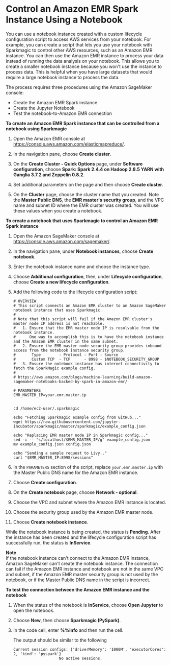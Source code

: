 # Control an Amazon EMR Spark Instance Using a Notebook<a name="nbi-lifecycle-config-emr"></a>

You can use a notebook instance created with a custom lifecycle configuration script to access AWS services from your notebook\. For example, you can create a script that lets you use your notebook with Sparkmagic to control other AWS resources, such as an Amazon EMR instance\. You can then use the Amazon EMR instance to process your data instead of running the data analysis on your notebook\. This allows you to create a smaller notebook instance because you won't use the instance to process data\. This is helpful when you have large datasets that would require a large notebook instance to process the data\.

The process requires three procedures using the Amazon SageMaker console:
+ Create the Amazon EMR Spark instance
+ Create the Jupyter Notebook
+ Test the notebook\-to\-Amazon EMR connection

**To create an Amazon EMR Spark instance that can be controlled from a notebook using Sparkmagic**

1. Open the Amazon EMR console at [https://console\.aws\.amazon\.com/elasticmapreduce/](https://console.aws.amazon.com/elasticmapreduce/)\.

1. In the navigation pane, choose **Create cluster**\.

1. On the **Create Cluster \- Quick Options** page, under **Software configuration**, choose **Spark: Spark 2\.4\.4 on Hadoop 2\.8\.5 YARN with Ganglia 3\.7\.2 and Zeppelin 0\.8\.2**\.

1. Set additional parameters on the page and then choose **Create cluster**\.

1. On the **Cluster** page, choose the cluster name that you created\. Note the **Master Public DNS**, the **EMR master's security group**, and the VPC name and subnet ID where the EMR cluster was created\. You will use these values when you create a notebook\.

**To create a notebook that uses Sparkmagic to control an Amazon EMR Spark instance**

1. Open the Amazon SageMaker console at [https://console\.aws\.amazon\.com/sagemaker/](https://console.aws.amazon.com/sagemaker/)\.

1. In the navigation pane, under **Notebook instances**, choose **Create notebook**\.

1. Enter the notebook instance name and choose the instance type\.

1. Choose **Additional configuration**, then, under **Lifecycle configuration**, choose **Create a new lifecycle configuration**\.

1. Add the following code to the lifecycle configuration script:

   ```
   # OVERVIEW
   # This script connects an Amazon EMR cluster to an Amazon SageMaker notebook instance that uses Sparkmagic.
   #
   # Note that this script will fail if the Amazon EMR cluster's master node IP address is not reachable.
   #   1. Ensure that the EMR master node IP is resolvable from the notebook instance.
   #      One way to accomplish this is to have the notebook instance and the Amazon EMR cluster in the same subnet.
   #   2. Ensure the EMR master node security group provides inbound access from the notebook instance security group.
   #       Type        - Protocol - Port - Source
   #       Custom TCP  - TCP      - 8998 - $NOTEBOOK_SECURITY_GROUP
   #   3. Ensure the notebook instance has internet connectivity to fetch the SparkMagic example config.
   #
   # https://aws.amazon.com/blogs/machine-learning/build-amazon-sagemaker-notebooks-backed-by-spark-in-amazon-emr/
   
   # PARAMETERS
   EMR_MASTER_IP=your.emr.master.ip
   
   
   cd /home/ec2-user/.sparkmagic
   
   echo "Fetching Sparkmagic example config from GitHub..."
   wget https://raw.githubusercontent.com/jupyter-incubator/sparkmagic/master/sparkmagic/example_config.json
   
   echo "Replacing EMR master node IP in Sparkmagic config..."
   sed -i -- "s/localhost/$EMR_MASTER_IP/g" example_config.json
   mv example_config.json config.json
   
   echo "Sending a sample request to Livy.."
   curl "$EMR_MASTER_IP:8998/sessions"
   ```

1. In the `PARAMETERS` section of the script, replace `your.emr.master.ip` with the Master Public DNS name for the Amazon EMR instance\.

1. Choose **Create configuration**\.

1. On the **Create notebook** page, choose **Network \- optional**\.

1. Choose the VPC and subnet where the Amazon EMR instance is located\.

1. Choose the security group used by the Amazon EMR master node\.

1. Choose **Create notebook instance**\.

While the notebook instance is being created, the status is **Pending**\. After the instance has been created and the lifecycle configuration script has successfully run, the status is **InService**\.

**Note**  
If the notebook instance can't connect to the Amazon EMR instance, Amazon SageMaker can't create the notebook instance\. The connection can fail if the Amazon EMR instance and notebook are not in the same VPC and subnet, if the Amazon EMR master security group is not used by the notebook, or if the Master Public DNS name in the script is incorrect\. 

**To test the connection between the Amazon EMR instance and the notebook**

1.  When the status of the notebook is **InService**, choose **Open Jupyter** to open the notebook\.

1. Choose **New**, then choose **Sparkmagic \(PySpark\)**\.

1. In the code cell, enter **%%info** and then run the cell\.

   The output should be similar to the following

   ```
   Current session configs: {'driverMemory': '1000M', 'executorCores': 2, 'kind': 'pyspark'}
                       No active sessions.
   ```